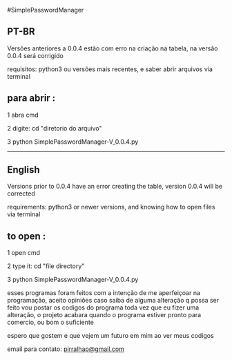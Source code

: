 #SimplePasswordManager



PT-BR
-----
Versões anteriores a 0.0.4 estão com erro na criação na tabela, na versão 0.0.4 será corrigido

requisitos: python3 ou versões mais recentes, e saber abrir arquivos via terminal


para abrir :
------------
  1 abra cmd

  2 digite: cd "diretorio do arquivo"

  3 python SimplePasswordManager-V_0.0.4.py
  
-------------------------------------------------------------------------------------------------
English
-------

Versions prior to 0.0.4 have an error creating the table, version 0.0.4 will be corrected

requirements: python3 or newer versions, and knowing how to open files via terminal

to open :
----------
  1 open cmd

  2 type it: cd "file directory"

  3 python SimplePasswordManager-V_0.0.4.py


esses programas foram feitos com a intenção de me
aperfeiçoar na programação, aceito opiniões 
caso saiba de alguma alteração q possa ser feito
vou postar os codigos do programa toda vez que
eu fizer uma alteração, o projeto acabara quando o 
programa estiver pronto para comercio, ou bom o 
suficiente

espero que gostem e que vejem um futuro em mim ao ver 
meus codigos

email para contato:
pirralhap@gmail.com
